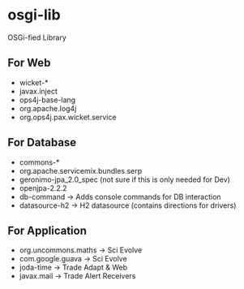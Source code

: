 osgi-lib
========

OSGi-fied Library

For Web
---------
* wicket-*
* javax.inject
* ops4j-base-lang
* org.apache.log4j
* org.ops4j.pax.wicket.service

For Database
------------
* commons-*
* org.apache.servicemix.bundles.serp
* geronimo-jpa_2.0_spec (not sure if this is only needed for Dev)
* openjpa-2.2.2
* db-command -> Adds console commands for DB interaction
* datasource-h2 -> H2 datasource (contains directions for drivers)

For Application
---------------
* org.uncommons.maths -> Sci Evolve
* com.google.guava -> Sci Evolve
* joda-time -> Trade Adapt & Web
* javax.mail -> Trade Alert Receivers
